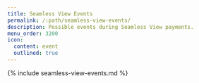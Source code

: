 ```yaml
---
title: Seamless View Events
permalink: /:path/seamless-view-events/
description: Possible events during Seamless View payments.
menu_order: 3200
icon:
  content: event
  outlined: true
---
```


{% include seamless-view-events.md %}
